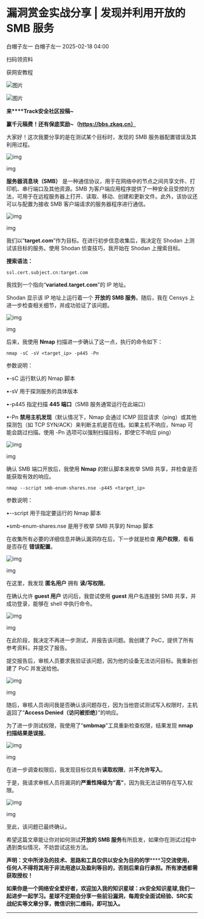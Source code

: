 #  漏洞赏金实战分享 | 发现并利用开放的 SMB 服务   
白帽子左一  白帽子左一   2025-02-18 04:00  
  
扫码领资料  
  
获网安教程  
  
![图片](https://mmbiz.qpic.cn/sz_mmbiz_png/CBJYPapLzSFbaUgVwdsriauB77CgQS8lyBNAxtx9IMqJQdhuuoITunu8A5Gp7kFjF7BvEXSaLMuDTYhnu7Nicghg/640?wx_fmt=other&from=appmsg&wxfrom=5&wx_lazy=1&wx_co=1&tp=webp "")  
  
  
![图片](https://mmbiz.qpic.cn/mmbiz_png/b96CibCt70iaaJcib7FH02wTKvoHALAMw4fchVnBLMw4kTQ7B9oUy0RGfiacu34QEZgDpfia0sVmWrHcDZCV1Na5wDQ/640?wx_fmt=other&wxfrom=5&wx_lazy=1&wx_co=1&tp=webp "")  
  
  
  
**来****Track安全社区投稿~**  
  
**赢千元稿费！还有保底奖励~（https://bbs.zkaq.cn）**  
  
大家好！这次我要分享的是在测试某个目标时，发现的 SMB 服务器配置错误及其利用过程。  
  
![img](https://mmbiz.qpic.cn/sz_mmbiz_png/CBJYPapLzSFxfOJgcTYpwzFWPwTORtmuI1Cyk4Y1t5AOI7YENrkibrwk2jibJYckjrfVsNSHSLfmOFgiaib4xibVsCw/640?wx_fmt=png&from=appmsg "null")  
  
img  
  
**服务器消息块（SMB）** 是一种通信协议，用于在网络中的节点之间共享文件、打印机、串行端口及其他资源。SMB 为客户端应用程序提供了一种安全且受控的方法，可用于在远程服务器上打开、读取、移动、创建和更新文件。此外，该协议还可以与配置为接收 SMB 客户端请求的服务器程序进行通信。  
  
![img](https://mmbiz.qpic.cn/sz_mmbiz_jpg/CBJYPapLzSFxfOJgcTYpwzFWPwTORtmuP8mrCKfNBpZ7KzAYyzMVZrdsTaPxQ46iclBbO6RfoM9EbaEdtvdkhFg/640?wx_fmt=jpeg&from=appmsg "null")  
  
img  
  
我们以“**target.com**”作为目标。在进行初步信息收集后，我决定在 Shodan 上测试该目标的服务。使用 Shodan 侦查技巧，我开始在 Shodan 上搜索目标。  
  
**搜索语法：**  
```
ssl.cert.subject.cn:target.com
```  
  
我找到一个指向“**variated.target.com**”的 IP 地址。  
  
Shodan 显示该 IP 地址上运行着一个 **开放的 SMB 服务**。随后，我在 Censys 上进一步检查相关细节，并成功验证了该问题。  
  
![img](https://mmbiz.qpic.cn/sz_mmbiz_png/CBJYPapLzSFxfOJgcTYpwzFWPwTORtmu5phkcqmXYkWaekCJWvbPiabozwQGccyyJMemcDCshyibCVyDSL67zn3g/640?wx_fmt=png&from=appmsg "null")  
  
img  
  
后来，我使用 **Nmap** 扫描进一步确认了这一点，执行的命令如下：  
```
nmap -sC -sV <target_ip> -p445 -Pn
```  
  
参数说明：  
  
•-sC 运行默认的 Nmap 脚本  
  
•-sV 用于探测服务的具体版本  
  
•-p445 指定扫描 **445 端口**（SMB 服务通常运行在此端口）  
  
•-Pn **禁用主机发现**（默认情况下，Nmap 会通过 ICMP 回显请求（ping）或其他探测包（如 TCP SYN/ACK）来判断主机是否在线。如果主机不响应，Nmap 可能会跳过扫描。使用 -Pn 选项可以强制扫描目标，即使它不响应 ping）  
  
![img](https://mmbiz.qpic.cn/sz_mmbiz_png/CBJYPapLzSFxfOJgcTYpwzFWPwTORtmujJXjGjwrt0b9SrQjcVQXCQHvBPZLSjuJ0FNpxITpLPWkvgnjP6eV6A/640?wx_fmt=png&from=appmsg "null")  
  
img  
  
确认 SMB 端口开放后，我使用 **Nmap** 的默认脚本来枚举 SMB 共享，并检查是否能获取有效的响应。  
```
nmap --script smb-enum-shares.nse -p445 <target_ip>
```  
  
参数说明：  
  
•--script 用于指定要运行的 Nmap 脚本  
  
•smb-enum-shares.nse 是用于枚举 SMB 共享的 Nmap 脚本  
  
在收集所有必要的详细信息并确认漏洞存在后，下一步就是检查 **用户权限**，看看是否存在 **错误配置**。  
  
![img](https://mmbiz.qpic.cn/sz_mmbiz_png/CBJYPapLzSFxfOJgcTYpwzFWPwTORtmubNmu2xB4feccPJXhmaK2Sfy4OcKQk42U4PkoV7kLTGslj8aoHu9XNw/640?wx_fmt=png&from=appmsg "null")  
  
img  
  
在这里，我发现 **匿名用户** 拥有 **读/写权限**。  
  
在确认允许 **guest 用户** 访问后，我尝试使用 **guest** 用户名连接到 SMB 共享，并成功登录，能够在 shell 中执行命令。  
  
![img](https://mmbiz.qpic.cn/sz_mmbiz_png/CBJYPapLzSFxfOJgcTYpwzFWPwTORtmuYxAetp4VUKwJm6iaBNAuXvMqg5FEI0mXRcpgCjZicWzuiad1Z4f7HHA1A/640?wx_fmt=png&from=appmsg "null")  
  
img  
  
在此阶段，我决定不再进一步测试，并报告该问题。我创建了 PoC，提供了所有参考资料，并提交了报告。  
  
提交报告后，审核人员要求我验证该问题，因为他的设备无法访问目标。我重新创建了 PoC 并发送给他。  
  
![img](https://mmbiz.qpic.cn/sz_mmbiz_png/CBJYPapLzSFxfOJgcTYpwzFWPwTORtmuBzzj5o9cAOh1UcYJhCBEcgUue3zHXmBDforAnpl9ia2o6EgaONBEaog/640?wx_fmt=png&from=appmsg "null")  
  
img  
  
随后，审核人员询问我是否确认该问题存在，因为当他尝试测试写入权限时，主机返回了“**Access Denied（访问被拒绝）**”的响应。  
  
为了进一步测试权限，我使用了“**smbmap**”工具重新检查权限，结果发现 **nmap 扫描结果是误报**。  
  
![img](https://mmbiz.qpic.cn/sz_mmbiz_png/CBJYPapLzSFxfOJgcTYpwzFWPwTORtmu4eLn9VZJIgDFBlT8tZDZklrwMAiawm87zlxibovWXvCv8w5fC4sBbib8A/640?wx_fmt=png&from=appmsg "null")  
  
img  
  
在进一步调查权限后，我发现目标仅具有**读取权限**，并**不允许写入**。  
  
于是，我请求审核人员将漏洞的**严重性降级为“高”**，因为我无法证明存在写入权限。  
  
![img](https://mmbiz.qpic.cn/sz_mmbiz_png/CBJYPapLzSFxfOJgcTYpwzFWPwTORtmuWYWXRvxu0VTmlyZMCwBar9J1icICRm51zM9TI5jKcibKWpNErV3YAE9Q/640?wx_fmt=png&from=appmsg "null")  
  
img  
  
至此，该问题已最终确认。  
  
希望这篇文章能让你对如何测试**开放的 SMB 服务**有所启发，如果你在测试过程中遇到类似情况，不妨尝试这些方法。  
  
**声明：⽂中所涉及的技术、思路和⼯具仅供以安全为⽬的的学********习交流使⽤，任何⼈不得将其⽤于⾮法⽤途以及盈利等⽬的，否则后果⾃⾏承担。所有渗透都需获取授权！**  
  
**如果你是一个网络安全爱好者，欢迎加入我的知识星球：zk安全知识星球,我们一起进步一起学习。星球不定期会分享一些前沿漏洞，每周安全面试经验、SRC实战纪实等文章分享，微信识别二维码，即可加入。**  
  
****  
  
